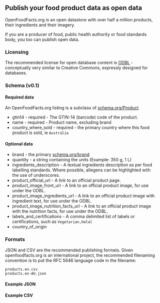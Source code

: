 ## Publish your food product data as open data

OpenFoodFacts.org is an open datastore with over half a million products, their ingredients and their imagery.

If you are a producer of food, public health authority or food standards body, you too can publish open data.

### 

### Licensing

The recommended license for open database content is [ODBL](https://opendatacommons.org/licenses/odbl/) - conceptually very similar to Creative Commons, expressly designed for databases.

### Schema (v0.1)

#### Required data
An OpenFoodFacts.org listing is a subclass of [schema.org/Product](http://schema.org/Product)
 * gtin14	- required - The GTIN-14 (barcode) code of the product.
 * name - required - Product name, excluding brand
 * country_where_sold - required - the primary country where this food product is sold, ie ```Australia```

#### Optional data
 * brand - the primary [schema.org/brand](http://schema.org/brand)
 * quantity - a string containing the units (Example: 350 g, 1 L)
 * ingredients_description - A textual ingredients description as per food labelling standards. Where possible, allegens can be highlighted with the use of underscores.
 * product_official_url - A link to an official product page.
 * product_image_front_url - A link to an official product image, for use under the ODBL.
 * product_image_ingredients_url - A link to an official product image with ingredient text, for use under the ODBL.
 * product_image_nutrition_facts_url - A link to an official product image with the nutrition facts, for use under the ODBL.
 * labels_and_certifications - A comma delimited list of labels or certifications, such as ```Vegetarian,Halal```
 * country_of_origin
 
### Formats
JSON and CSV are the recommended publishing formats. Given openfoodfacts.org is an international project, the recommended filenaming convention is to put the RFC 5646 language code in the filename:
```
products.en.csv
products.en-AU.json
```

#### Example JSON

#### Example CSV
